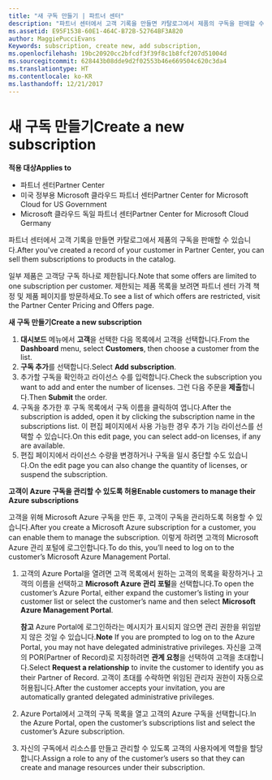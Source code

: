 ```yaml
---
title: "새 구독 만들기 | 파트너 센터"
description: "파트너 센터에서 고객 기록을 만들면 카탈로그에서 제품의 구독을 판매할 수 있습니다."
ms.assetid: E95F1538-60E1-464C-B72B-52764BF3A820
author: MaggiePucciEvans
Keywords: subscription, create new, add subscription,
ms.openlocfilehash: 19bc20920cc2bfcdf3f39f8c1b8fcf207d51004d
ms.sourcegitcommit: 628443b08dde9d2f02553b46e669504c620c3da4
ms.translationtype: HT
ms.contentlocale: ko-KR
ms.lasthandoff: 12/21/2017
---
```

# <a name="create-a-new-subscription"></a><span data-ttu-id="de939-103">새 구독 만들기</span><span class="sxs-lookup"><span data-stu-id="de939-103">Create a new subscription</span></span>

**<span data-ttu-id="de939-104">적용 대상</span><span class="sxs-lookup"><span data-stu-id="de939-104">Applies to</span></span>**

-  <span data-ttu-id="de939-105">파트너 센터</span><span class="sxs-lookup"><span data-stu-id="de939-105">Partner Center</span></span>
-  <span data-ttu-id="de939-106">미국 정부용 Microsoft 클라우드 파트너 센터</span><span class="sxs-lookup"><span data-stu-id="de939-106">Partner Center for Microsoft Cloud for US Government</span></span>
-  <span data-ttu-id="de939-107">Microsoft 클라우드 독일 파트너 센터</span><span class="sxs-lookup"><span data-stu-id="de939-107">Partner Center for Microsoft Cloud Germany</span></span>

<span data-ttu-id="de939-108">파트너 센터에서 고객 기록을 만들면 카탈로그에서 제품의 구독을 판매할 수 있습니다.</span><span class="sxs-lookup"><span data-stu-id="de939-108">After you've created a record of your customer in Partner Center, you can sell them subscriptions to products in the catalog.</span></span>

<span data-ttu-id="de939-109">일부 제품은 고객당 구독 하나로 제한됩니다.</span><span class="sxs-lookup"><span data-stu-id="de939-109">Note that some offers are limited to one subscription per customer.</span></span> <span data-ttu-id="de939-110">제한되는 제품 목록을 보려면 파트너 센터 가격 책정 및 제품 페이지를 방문하세요.</span><span class="sxs-lookup"><span data-stu-id="de939-110">To see a list of which offers are restricted, visit the Partner Center Pricing and Offers page.</span></span> 


**<span data-ttu-id="de939-111">새 구독 만들기</span><span class="sxs-lookup"><span data-stu-id="de939-111">Create a new subscription</span></span>**

1.  <span data-ttu-id="de939-112">**대시보드** 메뉴에서 **고객**을 선택한 다음 목록에서 고객을 선택합니다.</span><span class="sxs-lookup"><span data-stu-id="de939-112">From the **Dashboard** menu, select **Customers**, then choose a customer from the list.</span></span>
2.  <span data-ttu-id="de939-113">**구독 추가**를 선택합니다.</span><span class="sxs-lookup"><span data-stu-id="de939-113">Select **Add subscription**.</span></span>
3.  <span data-ttu-id="de939-114">추가할 구독을 확인하고 라이선스 수를 입력합니다.</span><span class="sxs-lookup"><span data-stu-id="de939-114">Check the subscription you want to add and enter the number of licenses.</span></span> <span data-ttu-id="de939-115">그런 다음 주문을 **제출**합니다.</span><span class="sxs-lookup"><span data-stu-id="de939-115">Then **Submit** the order.</span></span>
4.  <span data-ttu-id="de939-116">구독을 추가한 후 구독 목록에서 구독 이름을 클릭하여 엽니다.</span><span class="sxs-lookup"><span data-stu-id="de939-116">After the subscription is added, open it by clicking the subscription name in the subscriptions list.</span></span> <span data-ttu-id="de939-117">이 편집 페이지에서 사용 가능한 경우 추가 기능 라이선스를 선택할 수 있습니다.</span><span class="sxs-lookup"><span data-stu-id="de939-117">On this edit page, you can select add-on licenses, if any are available.</span></span>
5.  <span data-ttu-id="de939-118">편집 페이지에서 라이선스 수량을 변경하거나 구독을 일시 중단할 수도 있습니다.</span><span class="sxs-lookup"><span data-stu-id="de939-118">On the edit page you can also change the quantity of licenses, or suspend the subscription.</span></span>

**<span data-ttu-id="de939-119">고객이 Azure 구독을 관리할 수 있도록 허용</span><span class="sxs-lookup"><span data-stu-id="de939-119">Enable customers to manage their Azure subscriptions</span></span>**

<span data-ttu-id="de939-120">고객을 위해 Microsoft Azure 구독을 만든 후, 고객이 구독을 관리하도록 허용할 수 있습니다.</span><span class="sxs-lookup"><span data-stu-id="de939-120">After you create a Microsoft Azure subscription for a customer, you can enable them to manage the subscription.</span></span> <span data-ttu-id="de939-121">이렇게 하려면 고객의 Microsoft Azure 관리 포털에 로그인합니다.</span><span class="sxs-lookup"><span data-stu-id="de939-121">To do this, you’ll need to log on to the customer’s Microsoft Azure Management Portal.</span></span> 

1.  <span data-ttu-id="de939-122">고객의 Azure Portal을 열려면 고객 목록에서 원하는 고객의 목록을 확장하거나 고객의 이름을 선택하고 **Microsoft Azure 관리 포털**을 선택합니다.</span><span class="sxs-lookup"><span data-stu-id="de939-122">To open the customer’s Azure Portal, either expand the customer’s listing in your customer list or select the customer’s name and then select **Microsoft Azure Management Portal**.</span></span>
    
    <span data-ttu-id="de939-123">**참고** Azure Portal에 로그인하라는 메시지가 표시되지 않으면 관리 권한을 위임받지 않은 것일 수 있습니다.</span><span class="sxs-lookup"><span data-stu-id="de939-123">**Note**  If you are prompted to log on to the Azure Portal, you may not have delegated administrative privileges.</span></span> <span data-ttu-id="de939-124">자신을 고객의 POR(Partner of Record)로 지정하려면 **관계 요청**을 선택하여 고객을 초대합니다.</span><span class="sxs-lookup"><span data-stu-id="de939-124">Select **Request a relationship** to invite the customer to identify you as their Partner of Record.</span></span> <span data-ttu-id="de939-125">고객이 초대를 수락하면 위임된 관리자 권한이 자동으로 허용됩니다.</span><span class="sxs-lookup"><span data-stu-id="de939-125">After the customer accepts your invitation, you are automatically granted delegated administrative privileges.</span></span> 
2.  <span data-ttu-id="de939-126">Azure Portal에서 고객의 구독 목록을 열고 고객의 Azure 구독을 선택합니다.</span><span class="sxs-lookup"><span data-stu-id="de939-126">In the Azure Portal, open the customer’s subscriptions list and select the customer’s Azure subscription.</span></span>
3.  <span data-ttu-id="de939-127">자신의 구독에서 리소스를 만들고 관리할 수 있도록 고객의 사용자에게 역할을 할당합니다.</span><span class="sxs-lookup"><span data-stu-id="de939-127">Assign a role to any of the customer’s users so that they can create and manage resources under their subscription.</span></span>

 



